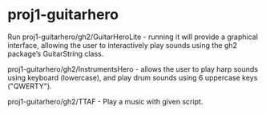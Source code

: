 # proj1-guitarhero

Run proj1-guitarhero/gh2/GuitarHeroLite - running it will provide a graphical interface, allowing the user to interactively play sounds using the gh2 package’s GuitarString class.

proj1-guitarhero/gh2/InstrumentsHero - allows the user to play harp sounds using keyboard (lowercase), and play drum sounds using 6 uppercase keys ("QWERTY").

proj1-guitarhero/gh2/TTAF - Play a music with given script.
